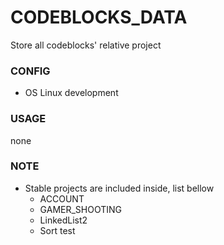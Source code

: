 # CODEBLOCKS_DATA
Store all codeblocks' relative project
### CONFIG
- OS
  Linux development
### USAGE
none
### NOTE
- Stable projects are included inside, list bellow
  - ACCOUNT
  - GAMER_SHOOTING
  - LinkedList2
  - Sort test
